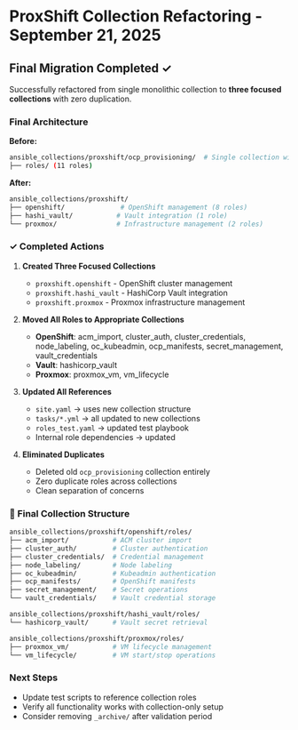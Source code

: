 # ProxShift Collection Refactoring - September 21, 2025

## Final Migration Completed ✓

Successfully refactored from single monolithic collection to **three focused collections** with zero duplication.

### Final Architecture

**Before:**

```bash
ansible_collections/proxshift/ocp_provisioning/  # Single collection with mixed concerns
├── roles/ (11 roles)
```

**After:**

```bash
ansible_collections/proxshift/
├── openshift/              # OpenShift management (8 roles)
├── hashi_vault/           # Vault integration (1 role)  
└── proxmox/               # Infrastructure management (2 roles)
```

### ✓ Completed Actions

1. **Created Three Focused Collections**
   - `proxshift.openshift` - OpenShift cluster management
   - `proxshift.hashi_vault` - HashiCorp Vault integration
   - `proxshift.proxmox` - Proxmox infrastructure management

2. **Moved All Roles to Appropriate Collections**
   - **OpenShift**: acm_import, cluster_auth, cluster_credentials, node_labeling, oc_kubeadmin, ocp_manifests, secret_management, vault_credentials
   - **Vault**: hashicorp_vault
   - **Proxmox**: proxmox_vm, vm_lifecycle

3. **Updated All References**
   - `site.yaml` → uses new collection structure
   - `tasks/*.yml` → all updated to new collections
   - `roles_test.yaml` → updated test playbook
   - Internal role dependencies → updated

4. **Eliminated Duplicates**
   - Deleted old `ocp_provisioning` collection entirely
   - Zero duplicate roles across collections
   - Clean separation of concerns

### 📂 Final Collection Structure

```bash
ansible_collections/proxshift/openshift/roles/
├── acm_import/           # ACM cluster import
├── cluster_auth/         # Cluster authentication  
├── cluster_credentials/  # Credential management
├── node_labeling/        # Node labeling
├── oc_kubeadmin/         # Kubeadmin authentication
├── ocp_manifests/        # OpenShift manifests
├── secret_management/    # Secret operations
└── vault_credentials/    # Vault credential storage

ansible_collections/proxshift/hashi_vault/roles/
└── hashicorp_vault/      # Vault secret retrieval

ansible_collections/proxshift/proxmox/roles/
├── proxmox_vm/           # VM lifecycle management
└── vm_lifecycle/         # VM start/stop operations
```

### Next Steps

- Update test scripts to reference collection roles
- Verify all functionality works with collection-only setup
- Consider removing `_archive/` after validation period
